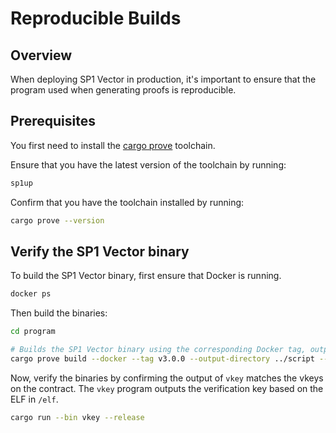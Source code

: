 # Reproducible Builds

## Overview

When deploying SP1 Vector in production, it's important to ensure that the program used when generating proofs is reproducible.

## Prerequisites

You first need to install the [cargo prove](https://docs.succinct.xyz/getting-started/install.html#option-1-prebuilt-binaries-recommended) toolchain.

Ensure that you have the latest version of the toolchain by running:

```bash
sp1up
```

Confirm that you have the toolchain installed by running:

```bash
cargo prove --version
```

## Verify the SP1 Vector binary

To build the SP1 Vector binary, first ensure that Docker is running.

```bash
docker ps
```

Then build the binaries:

```bash
cd program

# Builds the SP1 Vector binary using the corresponding Docker tag, output directory and ELF name.
cargo prove build --docker --tag v3.0.0 --output-directory ../script --elf-name sp1-vector-docker
```

Now, verify the binaries by confirming the output of `vkey` matches the vkeys on the contract. The `vkey` program outputs the verification key
based on the ELF in `/elf`.

```bash
cargo run --bin vkey --release
```
